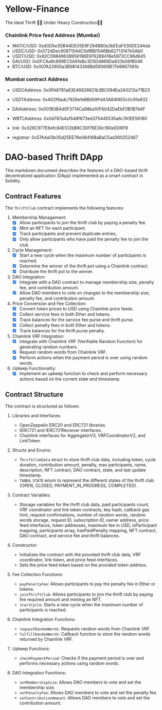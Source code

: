 # Yellow-Finance
The Ideal Thrift
🚧👷 Under Heavy Construction👷🚧

### Chainlink Price feed Address (Mumbai)

- MATIC/USD: 0xd0D5e3DB44DE05E9F294BB0a3bEEaF030DE24Ada
- USDC/USD: 0x572dDec9087154dC5dfBB1546Bb62713147e0Ab0
- USDT/USD: 0x92C09849638959196E976289418e5973CC96d645
- DAI/USD: 0x0FCAa9c899EC5A91eBc3D5Dd869De833b06fB046
- BTC/USD: 0x007A22900a3B98143368Bd5906f8E17e9867581b


### Mumbai contract Address

- USDCAddress: 0x0FA8781a83E46826621b3BC094Ea2A0212e71B23
- USDTAddress: 0xA02f6adc7926efeBBd59Fd43A84f4E0c0c91e832
- DAIAddress: 0x001B3B4d0F3714Ca98ba10F6042DaEbF0B1B7b6F
- WBTCAddress: 0x0d787a4a1548f673ed375445535a6c7A1EE56180

- link: 0x326C977E6efc84E512bB9C30f76E30c160eD06FB
- registrar: 0x57A4a13b35d25EE78e084168aBaC5ad360252467

# DAO-based Thrift DApp

This markdown document describes the features of a DAO-based thrift decentralized application (DApp) implemented as a smart contract in Solidity.

## Contract Features

The `ThriftClub` contract implements the following features:

1. Membership Management:
   - [x] Allow participants to join the thrift club by paying a penalty fee.
   - [x] Mint an NFT for each participant.
   - [x] Track participants and prevent duplicate entries.
   - [x] Only allow participants who have paid the penalty fee to join the club.

2. Cycle Management:
   - [x] Start a new cycle when the maximum number of participants is reached.
   - [x] Determine the winner of the thrift pot using a Chainlink contract.
   - [x] Distribute the thrift pot to the winner.

3. DAO Integration:
   - [x] Integrate with a DAO contract to manage membership size, penalty fee, and contribution amount.
   - [x] Allow DAO members to vote on changes to the membership size, penalty fee, and contribution amount.

4. Price Conversion and Fee Collection:
   - [x] Convert token prices to USD using Chainlink price feeds.
   - [x] Collect service fees in both Ether and tokens.
   - [x] Track balances for the service fee purse and thrift purse.
   - [x] Collect penalty fees in both Ether and tokens.
   - [x] Track balances for the thrift purse penalty.

5. Chainlink VRF Integration:
   - [x] Integrate with Chainlink VRF (Verifiable Random Function) for generating random numbers.
   - [x] Request random words from Chainlink VRF.
   - [x] Perform actions when the payment period is over using random words.

6. Upkeep Functionality:
   - [x] Implement an upkeep function to check and perform necessary actions based on the current state and timestamp.

## Contract Structure

The contract is structured as follows:

1. Libraries and Interfaces:
   - OpenZeppelin ERC20 and ERC721 libraries.
   - IERC721 and IERC721Receiver interfaces.
   - Chainlink interfaces for AggregatorV3, VRFCoordinatorV2, and LinkToken.

2. Structs and Enums:
   - `ThriftClubData` struct to store thrift club data, including token, cycle duration, contribution amount, penalty, max participants, name, description, NFT contract, DAO contract, state, and last update timestamp.
   - `TANDA_STATE` enum to represent the different states of the thrift club (OPEN, CLOSED, PAYMENT_IN_PROGRESS, COMPLETED).

3. Contract Variables:
   - Storage variables for the thrift club data, paid participants count, VRF coordinator and link token contracts, key hash, callback gas limit, request confirmations, number of random words, random words storage, request ID, subscription ID, owner address, price feed interfaces, token addresses, maximum fee in USD, isParticipant mapping, participants array, hasPaidPenalty mapping, NFT contract, DAO contract, and service fee and thrift balances.

4. Constructor:
   - Initializes the contract with the provided thrift club data, VRF coordinator, link token, and price feed interfaces.
   - Sets the price feed token based on the provided token address.

5. Fee Collection Functions:
   - `payPenaltyFee`: Allows participants to pay the penalty fee in Ether or tokens.
   - `joinThriftClub`: Allows participants to join the thrift club by paying the required amount and minting an NFT.
   - `startCycle`: Starts a new cycle when the maximum number of participants is reached.

6. Chainlink Integration Functions:
   - `requestRandomWords`: Requests random words from Chainlink VRF.
   - `fulfillRandomWords`: Callback function to store the random words returned by Chainlink VRF.

7. Upkeep Functions:
   - `checkPaymentPeriod`: Checks if the payment period is over and performs necessary actions using random words.

8. DAO Integration Functions:
   - `setMembershipSize`: Allows DAO members to vote and set the membership size.
   - `setPenaltyFee`: Allows DAO members to vote and set the penalty fee.
   - `setContributionAmount`: Allows DAO members to vote and set the contribution amount.
